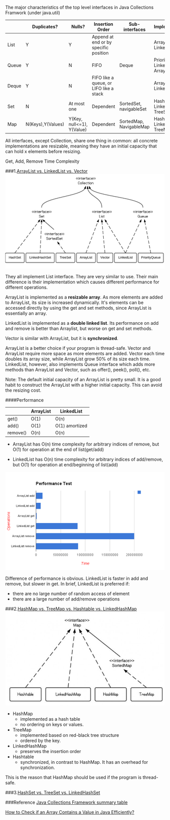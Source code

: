 
The major characteristics of the top level interfaces in Java Collections Framwork (under java.util)

|          |Duplicates?|Nulls?|Insertion Order|Sub-interfaces|Implementations|
|----------|-----------|------|---------------|--------------|---------------|
|List      |Y|Y|Append at end or by specific position||ArrayList, LinkedList|
|Queue     |Y|N|FIFO|Deque|PriorityQueue, LinkedList, ArrayDeque|
|Deque     |Y|N|FIFO like a queue, or LIFO like a stack||ArrayDeque, LinkedList|
|Set       |N|At most one|Dependent|SortedSet, navigableSet|HashSet, LinkedHashSet, TreeSet|
|Map       |N(Keys),Y(Values)|Y(Key, null<=1), Y(Value)|Dependent|SortedMap, NavigableMap|HashMap, LinkedHashMap, TreeMap|

All interfaces, except Collection, share one thing in common: all concrete implementations are resizable, meaning they have an initial capacity that can hold x elements before resizing.


Get, Add, Remove Time Complexity


###1.[ArrayList vs. LinkedList vs. Vector](http://www.programcreek.com/2013/03/arraylist-vs-linkedlist-vs-vector/)
![Hierarchy Diagram](/Data-Structure/java-collection-hierarchy.jpeg)

They all implement List interface. They are very similar to use. Their main difference is their implementation which causes different performance for different operations.

ArrayList is implemented as a **resizable array**. As more elements are added to ArrayList, its size is increased dynamically. It's elements can be accessed directly by using the get and set methods, since ArrayList is essentially an array.

LinkedList is implemented as a **double linked list**. Its performance on add and remove is better than Arraylist, but worse on get and set methods.

Vector is similar with ArrayList, but it is **synchronized**.

ArrayList is a better choice if your program is thread-safe. Vector and ArrayList require more space as more elements are added. Vector each time doubles its array size, while ArrayList grow 50% of its size each time. LinkedList, however, also implements Queue interface which adds more methods than ArrayList and Vector, such as offer(), peek(), poll(), etc.

Note: The default initial capacity of an ArrayList is pretty small. It is a good habit to construct the ArrayList with a higher initial capacity. This can avoid the resizing cost.

####Performance

|   |ArrayList|LinkedList|
|---|--------|----------|
|get()|O(1)|O(n)|
|add()|O(1)|O(1) amortized|
|remove()|O(n)|O(n)|

+ ArrayList has O(n) time complexity for arbitrary indices of remove, but O(1) for operation at the end of list(get/add)

+ LinkedList has O(n) time complexity for arbitrary indices of add/remove, but O(1) for operation at end/beginning of list(add)

![arraylist-vs-linkedlist-performance](/Data-Structure/arraylist-vs-linkedlist-performance.png/)

Difference of performance is obvious. LinkedList is faster in add and remove, but slower in get. In brief, LinkedList is preferred if:
+ there are no large number of random access of element
+ there are a large number of add/remove operations

###2.[HashMap vs. TreeMap vs. Hashtable vs. LinkedHashMap](http://www.programcreek.com/2013/03/hashmap-vs-treemap-vs-hashtable-vs-linkedhashmap/)
![Map Hierarchy](/Data-Structure/map-hierarchy.jpg/)

+ HashMap
    - implemented as a hash table
    - no ordering on keys or values.
+ TreeMap
    - implemented based on red-black tree structure
    - ordered by the key.
+ LinkedHashMap
    - preserves the insertion order
+ Hashtable
    - synchronized, in contrast to HashMap. It has an overhead for synchronization.

This is the reason that HashMap should be used if the program is thread-safe.

###3.[HashSet vs. TreeSet vs. LinkedHashSet](http://www.programcreek.com/2013/03/hashset-vs-treeset-vs-linkedhashset/)


###Reference
[Java Collections Framework summary table](http://www.codejava.net/java-core/collections/java-collections-framework-summary-table)

[How to Check if an Array Contains a Value in Java Efficiently?](http://www.programcreek.com/2014/04/check-if-array-contains-a-value-java/)